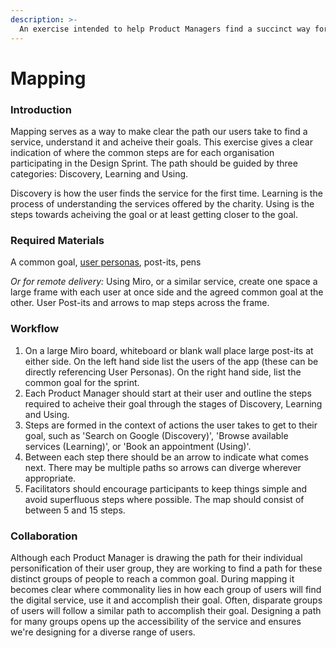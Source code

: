 ```yaml
---
description: >-
  An exercise intended to help Product Managers find a succinct way for their users to reach their goal.
---
```


# Mapping

### Introduction

Mapping serves as a way to make clear the path our users take to find a service, understand it and acheive their goals. This exercise gives a clear indication of where the common steps are for each organisation participating in the Design Sprint. The path should be guided by three categories: Discovery, Learning and Using.

Discovery is how the user finds the service for the first time.
Learning is the process of understanding the services offered by the charity.
Using is the steps towards acheiving the goal or at least getting closer to the goal.

### Required Materials

A common goal, [user personas](./user-personas/README.md), post-its, pens

_Or for remote delivery:_ Using Miro, or a similar service, create one space a large frame with each user at once side and the agreed common goal at the other. User Post-its and arrows to map steps across the frame.

### Workflow

1. On a large Miro board, whiteboard or blank wall place large post-its at either side. On the left hand side list the users of the app (these can be directly referencing User Personas). On the right hand side, list the common goal for the sprint.
1. Each Product Manager should start at their user and outline the steps required to acheive their goal through the stages of Discovery, Learning and Using.
1. Steps are formed in the context of actions the user takes to get to their goal, such as 'Search on Google (Discovery)', 'Browse available services (Learning)', or 'Book an appointment (Using)'.
1. Between each step there should be an arrow to indicate what comes next. There may be multiple paths so arrows can diverge wherever appropriate.
1. Facilitators should encourage participants to keep things simple and avoid superfluous steps where possible. The map should consist of between 5 and 15 steps.

### Collaboration

Although each Product Manager is drawing the path for their individual personification of their user group, they are working to find a path for these distinct groups of people to reach a common goal. During mapping it becomes clear where commonality lies in how each group of users will find the digital service, use it and accomplish their goal. Often, disparate groups of users will follow a similar path to accomplish their goal. Designing a path for many groups opens up the accessibility of the service and ensures we're designing for a diverse range of users.
